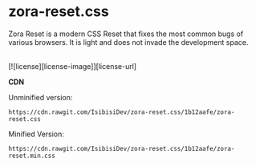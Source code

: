 # zora-reset.css
<p>Zora Reset is a modern CSS Reset that fixes the most common bugs of various browsers. It is light and does not invade the development space.</p><br>
[![license][license-image]][license-url]

<p><strong>CDN</strong></p>
<p>Unminified version:</p>

`https://cdn.rawgit.com/IsibisiDev/zora-reset.css/1b12aafe/zora-reset.css`
<br>
<p>Minified Version:</p>

`https://cdn.rawgit.com/IsibisiDev/zora-reset.css/1b12aafe/zora-reset.min.css`
